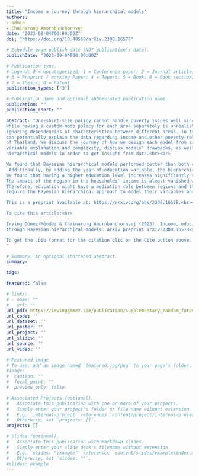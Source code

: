 ```yaml
---
title: "Income a journey through hierarchical models"
authors:
- admin
- Chainarong Amornbunchornvej
date: "2023-09-04T00:00:00Z"
doi: "https://doi.org/10.48550/arXiv.2308.16578"

# Schedule page publish date (NOT publication's date).
publishDate: "2023-09-04T00:00:00Z"

# Publication type.
# Legend: 0 = Uncategorized; 1 = Conference paper; 2 = Journal article;
# 3 = Preprint / Working Paper; 4 = Report; 5 = Book; 6 = Book section;
# 7 = Thesis; 8 = Patent
publication_types: ["3"]

# Publication name and optional abbreviated publication name.
publication: ""
publication_short: ""

abstract: "One-shirt-size policy cannot handle poverty issues well since each area has its unique challenges,
while having a custom-made policy for each area separately is unrealistic due to limitation of resources as well as having issues of 
ignoring dependencies of characteristics between different areas. In this work, we propose to use Bayesian hierarchical models which 
can potentially explain the data regarding income and other poverty-related variables in the multi-resolution governing structural data 
of Thailand. We discuss the journey of how we design each model from simple to more complex ones, estimate their performance in terms of 
variable explanation and complexity, discuss models' drawbacks, as well as propose the solutions to fix issues in the lens of Bayesian 
hierarchical models in order to get insight from data.<br><br>

We found that Bayesian hierarchical models performed better than both complete pooling (single policy) and no pooling models (custom-made policy).
 Additionally, by adding the year-of-education variable, the hierarchical model enriches its performance of variable explanation. 
We found that having a higher education level increases significantly the households' income for all the regions in Thailand. 
The impact of the region in the households' income is almost vanished when education level or years of education are considered. 
Therefore, education might have a mediation role between regions and the income. Our work can serve as a guideline for other countries that 
require the Bayesian hierarchical approach to model their variables and get insight from data.<br><br>

This is a preprint available at: https://arxiv.org/abs/2308.16578.<br><br>

To cite this article:<br>

Irving Gómez-Méndez & Chainarong Amornbunchornvej (2023). Income, education, and other poverty-related variables: a journey 
through Bayesian hierarchical models. arXiv preprint arXiv:2308.16578<br><br>

To get the .bib format for the citation clic on the Cite button above.
"

# Summary. An optional shortened abstract.
summary:

tags:

featured: false

# links:
# - name: ""
#   url: ""
url_pdf: https://irvinggomez.com/publication/supplementary_random_forests_simulation/Supplementary_RandomForestsSimulation.pdf
url_code: ''
url_dataset: ''
url_poster: ''
url_project: ''
url_slides: ''
url_source: ''
url_video: ''

# Featured image
# To use, add an image named `featured.jpg/png` to your page's folder.
#image:
#  caption: ''
#  focal_point: ""
#  preview_only: false

# Associated Projects (optional).
#   Associate this publication with one or more of your projects.
#   Simply enter your project's folder or file name without extension.
#   E.g. `internal-project` references `content/project/internal-project/index.md`.
#   Otherwise, set `projects: []`.
projects: []

# Slides (optional).
#   Associate this publication with Markdown slides.
#   Simply enter your slide deck's filename without extension.
#   E.g. `slides: "example"` references `content/slides/example/index.md`.
#   Otherwise, set `slides: ""`.
#slides: example
---
```

